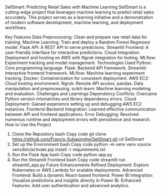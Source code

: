 SellSmart: Predicting Retail Sales with Machine Learning
SellSmart is a cutting-edge project that leverages machine learning to predict retail sales accurately. This project serves as a learning initiative and a demonstration of modern software development, machine learning, and deployment workflows.

Key Features
Data Preprocessing: Clean and prepare raw retail data for training.
Machine Learning: Train and deploy a Random Forest Regressor model.
Flask API: A REST API to serve predictions.
Streamlit Frontend: A user-friendly interface for interactive predictions.
Cloud Integration: Deployment and hosting on AWS with Ngrok integration for testing.
MLflow: Experiment tracking and model management.
Technologies Used
Python: Core programming language.
Flask: Backend API framework.
Streamlit: Interactive frontend framework.
MLflow: Machine learning experiment tracking.
Docker: Containerization for consistent deployment.
AWS EC2: Cloud hosting environment.
Ngrok: Remote API access.
pandas: Data manipulation and preprocessing.
scikit-learn: Machine learning modeling and evaluation.
Challenges and Learnings
Dependency Conflicts: Overcame Python version mismatches and library dependency errors.
Cloud Deployment: Gained experience setting up and debugging AWS EC2 instances.
Frontend-Backend Integration: Learned effective communication between API and frontend applications.
Error Debugging: Resolved numerous runtime and deployment errors with persistence and research.
How to Use the Project
1. Clone the Repository
bash
Copy code
git clone https://github.com/Francis-Subasinghe/SellSmart.git
cd SellSmart
2. Set up the Environment
bash
Copy code
python -m venv venv
source venv/bin/activate
pip install -r requirements.txt
3. Run the Flask App
bash
Copy code
python app.py
4. Run the Streamlit Frontend
bash
Copy code
streamlit run streamlit_app.py
Future Enhancements
Refined Deployment: Explore Kubernetes or AWS Lambda for scalable deployments.
Advanced Frontend: Build a dynamic React-based frontend.
Power BI Integration: Visualize predictions and insights directly in Power BI.
Enhanced Features: Add user authentication and advanced analytics.
